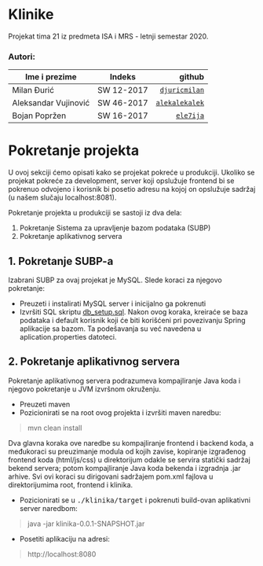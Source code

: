 # Klinike
Projekat tima 21 iz predmeta ISA i MRS - letnji semestar 2020.

### Autori:
|     Ime i prezime    	|   Indeks   	| github      	|
|--------------------	|:----------:	|-------------:	|
|      Milan Đurić     	| SW 12-2017 	| [```djuricmilan```](github.com/djuricmilan) 	|
| Aleksandar Vujinović 	| SW 46-2017 	| [```alekalekalek```](github.com/alekalekalek)|
|     Bojan Popržen    	| SW 16-2017 	| [```ele7ija```](github.com/ele7ija)    	|


# Pokretanje projekta

U ovoj sekciji ćemo opisati kako se projekat pokreće u produkciji. Ukoliko se projekat pokreće za development, server koji opslužuje frontend bi se pokrenuo odvojeno i korisnik bi posetio adresu na kojoj on opslužuje sadržaj (u našem slučaju localhost:8081). 

Pokretanje projekta u produkciji se sastoji iz dva dela:
1. Pokretanje Sistema za upravljenje bazom podataka (SUBP)
2. Pokretanje aplikativnog servera

## 1. Pokretanje SUBP-a

Izabrani SUBP za ovaj projekat je MySQL. Slede koraci za njegovo pokretanje:
- Preuzeti i instalirati MySQL server i inicijalno ga pokrenuti
- Izvršiti SQL skriptu [db_setup.sql](./klinika/src/main/resources/db_setup.sql). Nakon ovog koraka, kreiraće se baza podataka i default korisnik koji će biti korišćeni pri povezivanju Spring aplikacije sa bazom. Ta podešavanja su već navedena u aplication.properties datoteci.

## 2. Pokretanje aplikativnog servera

Pokretanje aplikativnog servera podrazumeva kompajliranje Java koda i njegovo pokretanje u JVM izvršnom okruženju.

- Preuzeti maven
- Pozicionirati se na root ovog projekta i izvršiti maven naredbu: 
> mvn clean install

Dva glavna koraka ove naredbe su kompajliranje frontend i backend koda, a međukoraci su preuzimanje modula od kojih zavise, kopiranje izgrađenog frontend koda (html/js/css) u direktorijum odakle se servira statički sadržaj bekend servera; potom kompajliranje Java koda bekenda i izgradnja .jar arhive. Svi ovi koraci su dirigovani sadržajem pom.xml fajlova u direktorijumima root, frontend i klinika.

- Pozicionirati se u <tt>./klinika/target</tt> i pokrenuti build-ovan aplikativni server naredbom:
> java -jar klinika-0.0.1-SNAPSHOT.jar

- Posetiti aplikaciju na adresi: 
> http://localhost:8080